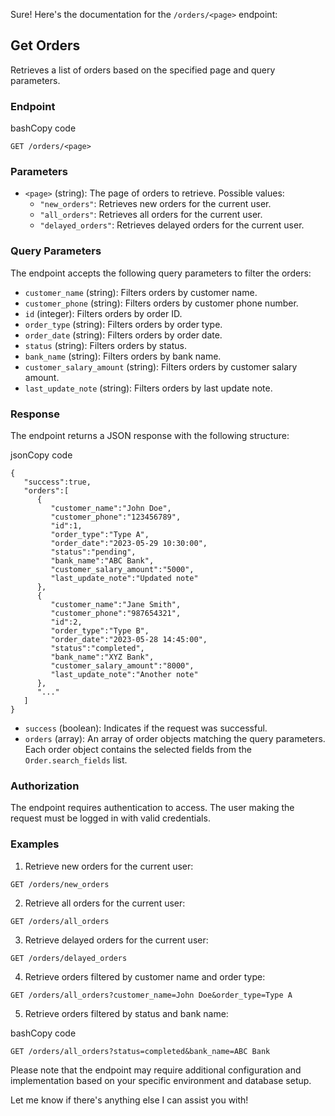 Sure! Here's the documentation for the `/orders/<page>` endpoint:

Get Orders
----------

Retrieves a list of orders based on the specified page and query parameters.

### Endpoint

bashCopy code

`GET /orders/<page>`

### Parameters

*   `<page>` (string): The page of orders to retrieve. Possible values:
    *   `"new_orders"`: Retrieves new orders for the current user.
    *   `"all_orders"`: Retrieves all orders for the current user.
    *   `"delayed_orders"`: Retrieves delayed orders for the current user.

### Query Parameters

The endpoint accepts the following query parameters to filter the orders:

*   `customer_name` (string): Filters orders by customer name.
*   `customer_phone` (string): Filters orders by customer phone number.
*   `id` (integer): Filters orders by order ID.
*   `order_type` (string): Filters orders by order type.
*   `order_date` (string): Filters orders by order date.
*   `status` (string): Filters orders by status.
*   `bank_name` (string): Filters orders by bank name.
*   `customer_salary_amount` (string): Filters orders by customer salary amount.
*   `last_update_note` (string): Filters orders by last update note.

### Response

The endpoint returns a JSON response with the following structure:

jsonCopy code

```
{
   "success":true,
   "orders":[
      {
         "customer_name":"John Doe",
         "customer_phone":"123456789",
         "id":1,
         "order_type":"Type A",
         "order_date":"2023-05-29 10:30:00",
         "status":"pending",
         "bank_name":"ABC Bank",
         "customer_salary_amount":"5000",
         "last_update_note":"Updated note"
      },
      {
         "customer_name":"Jane Smith",
         "customer_phone":"987654321",
         "id":2,
         "order_type":"Type B",
         "order_date":"2023-05-28 14:45:00",
         "status":"completed",
         "bank_name":"XYZ Bank",
         "customer_salary_amount":"8000",
         "last_update_note":"Another note"
      },
      "..."
   ]
}
```

*   `success` (boolean): Indicates if the request was successful.
*   `orders` (array): An array of order objects matching the query parameters. Each order object contains the selected fields from the `Order.search_fields` list.

### Authorization

The endpoint requires authentication to access. The user making the request must be logged in with valid credentials.

### Examples

1.  Retrieve new orders for the current user:



`GET /orders/new_orders`

2.  Retrieve all orders for the current user:

`GET /orders/all_orders`

3.  Retrieve delayed orders for the current user:



```GET /orders/delayed_orders```

4.  Retrieve orders filtered by customer name and order type:



`GET /orders/all_orders?customer_name=John Doe&order_type=Type A`

5.  Retrieve orders filtered by status and bank name:

bashCopy code

`GET /orders/all_orders?status=completed&bank_name=ABC Bank`

Please note that the endpoint may require additional configuration and implementation based on your specific environment and database setup.

Let me know if there's anything else I can assist you with!
